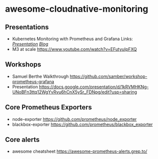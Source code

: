 # awesome-cloudnative-monitoring

Presentations
--------------
* Kubernetes Monitoring with Prometheus and Grafana Links: [_Presentation_](https://docs.google.com/presentation/d/17XVCbiC4PZYvpreZINmhNltmT-DDCo3LjoaPgqpsxVo/edit#slide=id.gef8c48fae9_0_0) [_Blog_](https://dnsmichi.at/2021/09/14/monitoring-kubernetes-with-prometheus-and-grafana-free-workshop/)
* M3 at scale https://www.youtube.com/watch?v=EFutyuIpFXQ

Workshops
------
* Samuel Berthe Walkthrough https://github.com/samber/workshop-prometheus-grafana
* Presentation https://docs.google.com/presentation/d/1kRVMHKNg-UNoBFn3ttq12WgYvRvu6hCnX5ySr_FDNpg/edit?usp=sharing


Core Prometheus Exporters
--------
* node-exporter https://github.com/prometheus/node_exporter
* blackbox-exporter https://github.com/prometheus/blackbox_exporter

Core alerts
------
* awesome cheatsheet https://awesome-prometheus-alerts.grep.to/
